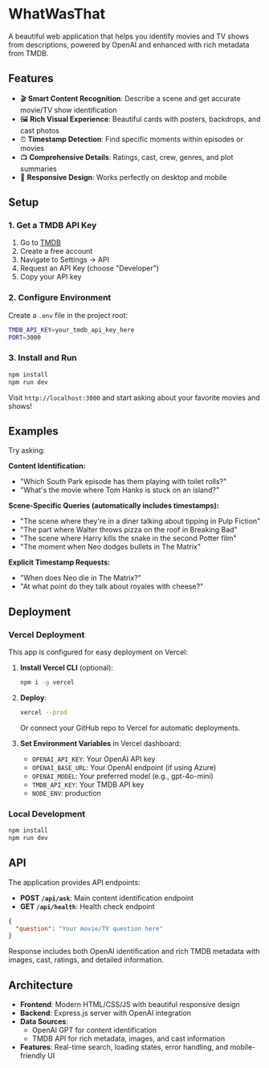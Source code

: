 # WhatWasThat

A beautiful web application that helps you identify movies and TV shows from descriptions, powered by OpenAI and enhanced with rich metadata from TMDB.

## Features

- 🎬 **Smart Content Recognition**: Describe a scene and get accurate movie/TV show identification
- 🖼️ **Rich Visual Experience**: Beautiful cards with posters, backdrops, and cast photos
- ⏰ **Timestamp Detection**: Find specific moments within episodes or movies
- 📺 **Comprehensive Details**: Ratings, cast, crew, genres, and plot summaries
- 📱 **Responsive Design**: Works perfectly on desktop and mobile

## Setup

### 1. Get a TMDB API Key

1. Go to [TMDB](https://www.themoviedb.org/)
2. Create a free account
3. Navigate to Settings → API
4. Request an API Key (choose "Developer")
5. Copy your API key

### 2. Configure Environment

Create a `.env` file in the project root:

```bash
TMDB_API_KEY=your_tmdb_api_key_here
PORT=3000
```

### 3. Install and Run

```bash
npm install
npm run dev
```

Visit `http://localhost:3000` and start asking about your favorite movies and shows!

## Examples

Try asking:

**Content Identification:**
- "Which South Park episode has them playing with toilet rolls?"
- "What's the movie where Tom Hanks is stuck on an island?"

**Scene-Specific Queries (automatically includes timestamps):**
- "The scene where they're in a diner talking about tipping in Pulp Fiction"
- "The part where Walter throws pizza on the roof in Breaking Bad"
- "The scene where Harry kills the snake in the second Potter film"
- "The moment when Neo dodges bullets in The Matrix"

**Explicit Timestamp Requests:**
- "When does Neo die in The Matrix?"
- "At what point do they talk about royales with cheese?"

## Deployment

### Vercel Deployment

This app is configured for easy deployment on Vercel:

1. **Install Vercel CLI** (optional):
   ```bash
   npm i -g vercel
   ```

2. **Deploy**:
   ```bash
   vercel --prod
   ```
   Or connect your GitHub repo to Vercel for automatic deployments.

3. **Set Environment Variables** in Vercel dashboard:
   - `OPENAI_API_KEY`: Your OpenAI API key
   - `OPENAI_BASE_URL`: Your OpenAI endpoint (if using Azure)
   - `OPENAI_MODEL`: Your preferred model (e.g., gpt-4o-mini)
   - `TMDB_API_KEY`: Your TMDB API key
   - `NODE_ENV`: production

### Local Development

```bash
npm install
npm run dev
```

## API

The application provides API endpoints:

- **POST `/api/ask`**: Main content identification endpoint
- **GET `/api/health`**: Health check endpoint

```json
{
  "question": "Your movie/TV question here"
}
```

Response includes both OpenAI identification and rich TMDB metadata with images, cast, ratings, and detailed information.

## Architecture

- **Frontend**: Modern HTML/CSS/JS with beautiful responsive design
- **Backend**: Express.js server with OpenAI integration
- **Data Sources**: 
  - OpenAI GPT for content identification
  - TMDB API for rich metadata, images, and cast information
- **Features**: Real-time search, loading states, error handling, and mobile-friendly UI
